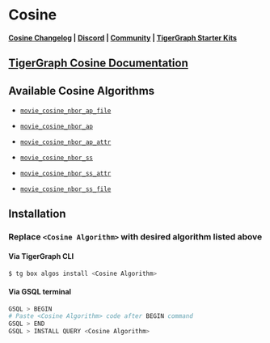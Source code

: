 
# Cosine

#### [Cosine Changelog](https://github.com/karimsaraipour/gsql-graph-algorithms/tree/algorithm-folder-restructure/algorithms/templates/examples/cosine/CHANGELOG.md) | [Discord](https://discord.gg/vFbmPyvJJN) | [Community](https://community.tigergraph.com) | [TigerGraph Starter Kits](https://github.com/zrougamed/TigerGraph-Starter-Kits-Parser)

## [TigerGraph Cosine Documentation](https://docs.tigergraph.com/tigergraph-platform-overview/graph-algorithm-library#cosine-similarity-of-neighborhoods-batch)

## Available Cosine Algorithms 

* [`movie_cosine_nbor_ap_file`](https://github.com/karimsaraipour/gsql-graph-algorithms/tree/algorithm-folder-restructure/algorithms/templates/examples/cosine/movie_cosine_nbor_ap_file.gsql)

* [`movie_cosine_nbor_ap`](https://github.com/karimsaraipour/gsql-graph-algorithms/tree/algorithm-folder-restructure/algorithms/templates/examples/cosine/movie_cosine_nbor_ap.gsql)

* [`movie_cosine_nbor_ap_attr`](https://github.com/karimsaraipour/gsql-graph-algorithms/tree/algorithm-folder-restructure/algorithms/templates/examples/cosine/movie_cosine_nbor_ap_attr.gsql)

* [`movie_cosine_nbor_ss`](https://github.com/karimsaraipour/gsql-graph-algorithms/tree/algorithm-folder-restructure/algorithms/templates/examples/cosine/movie_cosine_nbor_ss.gsql)

* [`movie_cosine_nbor_ss_attr`](https://github.com/karimsaraipour/gsql-graph-algorithms/tree/algorithm-folder-restructure/algorithms/templates/examples/cosine/movie_cosine_nbor_ss_attr.gsql)

* [`movie_cosine_nbor_ss_file`](https://github.com/karimsaraipour/gsql-graph-algorithms/tree/algorithm-folder-restructure/algorithms/templates/examples/cosine/movie_cosine_nbor_ss_file.gsql)

## Installation 

### Replace `<Cosine Algorithm>` with desired algorithm listed above 

#### Via TigerGraph CLI

```bash
$ tg box algos install <Cosine Algorithm>
```

#### Via GSQL terminal

```bash
GSQL > BEGIN
# Paste <Cosine Algorithm> code after BEGIN command
GSQL > END 
GSQL > INSTALL QUERY <Cosine Algorithm>
```